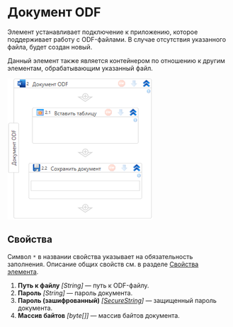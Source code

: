 # Документ ODF

Элемент устанавливает подключение к приложению, которое поддерживает работу с ODF-файлами. В случае отсутствия указанного файла, будет создан новый.

Данный элемент также является контейнером по отношению к другим элементам, обрабатывающим указанный файл.

![](<../../../.gitbook/assets1/windows_items/odf-app.png>)


## Свойства
Символ `*` в названии свойства указывает на обязательность заполнения. Описание общих свойств см. в разделе [Свойства элемента](https://docs.primo-rpa.ru/primo-rpa/primo-studio/process/elements#svoistva-elementa).

1. **Путь к файлу** *[String]* — путь к ODF-файлу.
2. **Пароль** *[String]* — пароль документа.
3. **Пароль (зашифрованный)** *[[SecureString]()]* — защищенный пароль документа.
4. **Массив байтов** *[byte[]]* — массив байтов документа.



